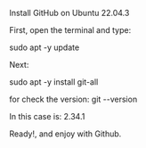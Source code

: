 Install GitHub on Ubuntu 22.04.3

First, open the terminal and type:

sudo apt -y update 

Next: 

sudo apt -y install git-all

for check the version:
git --version

In this case is:
2.34.1

Ready!, and enjoy with Github.

